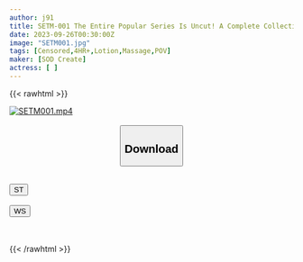 ```yaml
---
author: j91
title: SETM-001 The Entire Popular Series Is Uncut! A Complete Collection Of Videos Of A Sports Girl Returning From Club Activities And A Massage In A Massage Shop. 4 Videos Posted By A Slutty Massage Therapist, 282 Minutes! A Super Advantageous Package With 4 Carefully Selected Amateur Sports Beauty Body Female College Students! !
date: 2023-09-26T00:30:00Z
image: "SETM001.jpg"
tags: [Censored,4HR+,Lotion,Massage,POV]
maker: [SOD Create]
actress: [ ]
---
```



{{< rawhtml >}}

<div class="video" data-videoid="QAQ3QdGo1Qs0aaQ">
    <a href="javascript:;">
        <img src="https://my.j91.asia/posts/SETM001/SETM001.jpg" width="WIDTH" height="HEIGHT" alt="SETM001.mp4" loading="lazy">
    </a>
</div>

<script type="text/javascript" src="https://j91.asia/asset/on-demand-st.js"></script>

<br>
  <link rel="stylesheet" href="https://j91.asia/asset/bs5.css">
  
  <center>
  <button class="btn btn-primary" type="button" data-bs-toggle="collapse" data-bs-target=".multi-collapse" aria-expanded="false" aria-controls="multiCollapseExample1 multiCollapseExample2"><h2>Download</h2></button></center>
</p>
<div class="row">
  <div class="col">
    <div class="collapse multi-collapse" id="multiCollapseExample1">
      <div class="card card-body">
	      	      <br>
<div class="buttons">  
<a href="https://streamtape.to/v/QAQ3QdGo1Qs0aaQ"><button class="btn-hover color-3"><i class="fa fa-download"></i> ST</button></a></div>
    </div>
  </div>
</div>
  <div class="col">
    <div class="collapse multi-collapse" id="multiCollapseExample2">
      <div class="card card-body">
	      <br>
<div class="buttons">
    <a href="https://wolfstream.tv/l1y4ubo3joum"><button class="btn-hover color-9"><i class="fa fa-download"></i> WS</button></a></div>
<br><br>
      </div>
    </div>
  </div>
</div>

{{< /rawhtml >}}